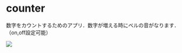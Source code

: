 # counter
数字をカウントするためのアプリ．数字が増える時にベルの音がなります．（on,off設定可能）

![](https://github.com/inooooo/counter/blob/master/img/counter.gif)
